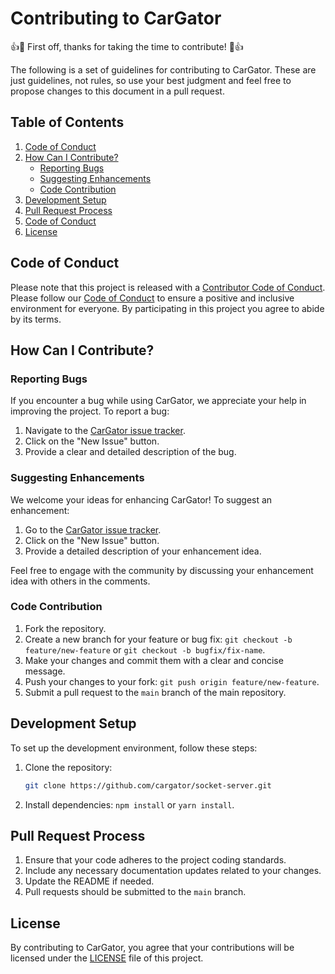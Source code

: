# Contributing to CarGator

👍🎉 First off, thanks for taking the time to contribute! 🎉👍

The following is a set of guidelines for contributing to CarGator. These are just guidelines, not rules, so use your best judgment and feel free to propose changes to this document in a pull request.

## Table of Contents

1. [Code of Conduct](#code-of-conduct)
2. [How Can I Contribute?](#how-can-i-contribute)
    - [Reporting Bugs](#reporting-bugs)
    - [Suggesting Enhancements](#suggesting-enhancements)
    - [Code Contribution](#code-contribution)
3. [Development Setup](#development-setup)
4. [Pull Request Process](#pull-request-process)
5. [Code of Conduct](#code-of-conduct)
6. [License](#license)

## Code of Conduct

Please note that this project is released with a [Contributor Code of Conduct](CODE_OF_CONDUCT.md). Please follow our [Code of Conduct](CODE_OF_CONDUCT.md) to ensure a positive and inclusive environment for everyone. By participating in this project you agree to abide by its terms.

## How Can I Contribute?

### Reporting Bugs

If you encounter a bug while using CarGator, we appreciate your help in improving the project. To report a bug:

1. Navigate to the [CarGator issue tracker](https://github.com/cargator/.github/issues).
2. Click on the "New Issue" button.
3. Provide a clear and detailed description of the bug.

### Suggesting Enhancements

We welcome your ideas for enhancing CarGator! To suggest an enhancement:

1. Go to the [CarGator issue tracker](https://github.com/cargator/.github/issues).
2. Click on the "New Issue" button.
3. Provide a detailed description of your enhancement idea.

Feel free to engage with the community by discussing your enhancement idea with others in the comments.

### Code Contribution

1. Fork the repository.
2. Create a new branch for your feature or bug fix: `git checkout -b feature/new-feature` or `git checkout -b bugfix/fix-name`.
3. Make your changes and commit them with a clear and concise message.
4. Push your changes to your fork: `git push origin feature/new-feature`.
5. Submit a pull request to the `main` branch of the main repository.

## Development Setup

To set up the development environment, follow these steps:

1. Clone the repository:
   
    ```bash
    git clone https://github.com/cargator/socket-server.git
    ```
3. Install dependencies: `npm install` or `yarn install`.

## Pull Request Process

1. Ensure that your code adheres to the project coding standards.
2. Include any necessary documentation updates related to your changes.
3. Update the README if needed.
4. Pull requests should be submitted to the `main` branch.

## License

By contributing to CarGator, you agree that your contributions will be licensed under the [LICENSE](LICENSE) file of this project.
